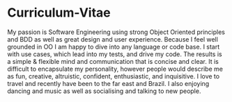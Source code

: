 Curriculum-Vitae
================

My passion is Software Engineering using strong Object Oriented principles and BDD as well as great design and user experience. Because I feel well grounded in OO I am happy to dive into 
any language or code base. I start with use cases, which lead into my tests, and drive my code. The results is a simple & flexible mind and communication that is concise and clear. It is difficult to encapsulate my personality, however people would 
describe me as fun, creative, altruistic, confident, enthusiastic, and inquisitive. I love to travel and 
recently have been to the far east and Brazil. I also enjoying dancing and music as well as 
socialising and talking to new people.

